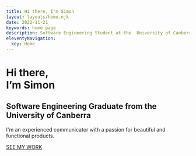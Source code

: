 ```yaml
---
title: Hi there, I'm Simon
layout: layouts/home.njk
date: 2022-11-21
keywords: home page
description: Software Engineering Student at the  University of Canberra. I'm an experienced communicator with a passion for beautiful and functional products.
eleventyNavigation:
  key: Home
---
```


<div class="landing_container">
<h1 class="header-xl">Hi there,<br class="header-break"> I’m Simon</h1>
<h2 class='header-sub'>Software Engineering Graduate from the <br class="header-break"> University of Canberra</h2>

<p class="para-xl">
I'm an experienced communicator with a passion for beautiful and functional products. 
</p>
<div>
<a class="call_to_action" href="/projects/">SEE MY WORK</a>
</div>
</div>
